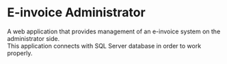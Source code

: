 # E-invoice Administrator
A web application that provides management of an e-invoice system on the administrator side.
<br />
This application connects with SQL Server database in order to work properly.
